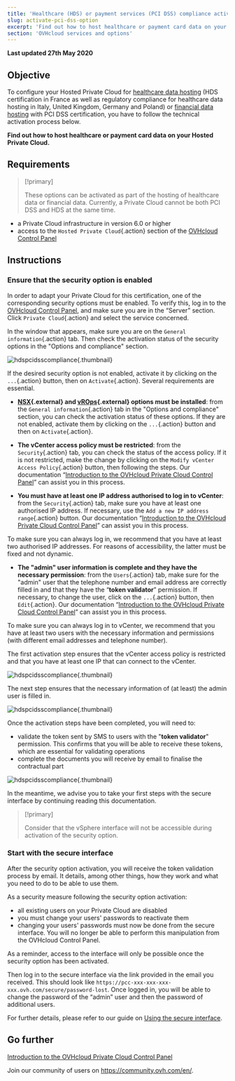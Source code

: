 ```yaml
---
title: 'Healthcare (HDS) or payment services (PCI DSS) compliance activation'
slug: activate-pci-dss-option
excerpt: 'Find out how to host healthcare or payment card data on your Hosted Private Cloud'
section: 'OVHcloud services and options'
---
```


**Last updated 27th May 2020**

## Objective

To configure your Hosted Private Cloud for [healthcare data hosting](https://www.ovhcloud.com/en-gb/enterprise/products/hosted-private-cloud/safety-compliance/hds/) (HDS certification in France as well as regulatory compliance for healthcare data hosting in Italy, United Kingdom, Germany and Poland) or [financial data hosting](https://www.ovhcloud.com/en-gb/enterprise/solutions/certified-cloud-solutions/financial-data-hosting-pci-dss/) with PCI DSS certification, you have to follow the technical activation process below.

**Find out how to host healthcare or payment card data on your Hosted Private Cloud.**

## Requirements

> [!primary]
>
> These options can be activated as part of the hosting of healthcare data or financial data. Currently, a Private Cloud cannot be both PCI DSS and HDS at the same time.
>

- a Private Cloud infrastructure in version 6.0 or higher
- access to the `Hosted Private Cloud`{.action} section of the [OVHcloud Control Panel](https://www.ovh.com/auth/?action=gotomanager)

## Instructions

### Ensure that the security option is enabled

In order to adapt your Private Cloud for this certification, one of the corresponding security options must be enabled. To verify this, log in to the [OVHcloud Control Panel](https://www.ovh.com/auth/?action=gotomanager), and make sure you are in the “Server” section. Click `Private Cloud`{.action} and select the service concerned. 

In the window that appears, make sure you are on the `General information`{.action} tab. Then check the activation status of the security options in the "Options and compliance" section. 

![hdspcidsscompliance](images/compliancesddc01.png){.thumbnail}

If the desired security option is not enabled, activate it by clicking on the `...`{.action} button, then on `Activate`{.action}. Several requirements are essential.

- **[NSX](https://www.ovhcloud.com/en-gb/enterprise/products/hosted-private-cloud/nsx-datacenter-vsphere/){.external} and [vROps](https://www.ovhcloud.com/en-gb/enterprise/products/hosted-private-cloud/vrops/){.external} options must be installed**: from the `General information`{.action} tab in the "Options and compliance" section, you can check the activation status of these options. If they are not enabled, activate them by clicking on the `...`{.action} button and then on `Activate`{.action}.

- **The vCenter access policy must be restricted**: from the `Security`{.action} tab, you can check the status of the access policy. If it is not restricted, make the change by clicking on the `Modify vCenter Access Policy`{.action} button, then following the steps. Our documentation “[Introduction to the OVHcloud Private Cloud Control Panel](../control-panel-ovh-private-cloud/)” can assist you in this process.

- **You must have at least one IP address authorised to log in to vCenter**: from the `Security`{.action} tab, make sure you have at least one authorised IP address. If necessary, use the `Add a new IP address range`{.action} button. Our documentation “[Introduction to the OVHcloud Private Cloud Control Panel](../control-panel-ovh-private-cloud/)” can assist you in this process.

To make sure you can always log in, we recommend that you have at least two authorised IP addresses. For reasons of accessibility, the latter must be fixed and not dynamic.

- **The "admin" user information is complete and they have the necessary permission**: from the `Users`{.action} tab, make sure for the "admin" user that the telephone number and email address are correctly filled in and that they have the “**token validator**” permission. If necessary, to change the user, click on the `...`{.action} button, then `Edit`{.action}. Our documentation “[Introduction to the OVHcloud Private Cloud Control Panel](../control-panel-ovh-private-cloud/)” can assist you in this process.

To make sure you can always log in to vCenter, we recommend that you have at least two users with the necessary information and permissions (with different email addresses and telephone number).

The first activation step ensures that the vCenter access policy is restricted and that you have at least one IP that can connect to the vCenter.

![hdspcidsscompliance](images/compliancesddc02.png){.thumbnail}

The next step ensures that the necessary information of (at least) the admin user is filled in.

![hdspcidsscompliance](images/compliancesddc03.png){.thumbnail}

Once the activation steps have been completed, you will need to:

- validate the token sent by SMS to users with the "**token validator**" permission. This confirms that you will be able to receive these tokens, which are essential for validating operations
- complete the documents you will receive by email to finalise the contractual part 

![hdspcidsscompliance](images/compliancesddc04.png){.thumbnail}

In the meantime, we advise you to take your first steps with the secure interface by continuing reading this documentation. 

> [!primary]
>
> Consider that the vSphere interface will not be accessible during activation of the security option.
>

### Start with the secure interface

After the security option activation, you will receive the token validation process by email. It details, among other things, how they work and what you need to do to be able to use them. 

As a security measure following the security option activation:

- all existing users on your Private Cloud are disabled
- you must change your users' passwords to reactivate them
- changing your users' passwords must now be done from the secure interface. You will no longer be able to perform this manipulation from the OVHcloud Control Panel. 

As a reminder, access to the interface will only be possible once the security option has been activated.

Then log in to the secure interface via the link provided in the email you received. This should look like `https://pcc-xxx-xxx-xxx-xxx.ovh.com/secure/password-lost`. Once logged in, you will be able to change the password of the “admin” user and then the password of additional users.

For further details, please refer to our guide on [Using the secure interface](../secure-interface/).


## Go further

[Introduction to the OVHcloud Private Cloud Control Panel](../control-panel-ovh-private-cloud/)

Join our community of users on <https://community.ovh.com/en/>.